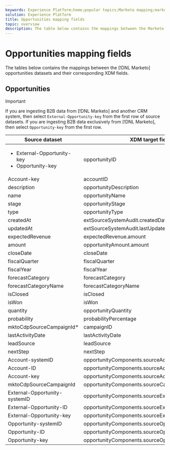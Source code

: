 ```yaml
---
keywords: Experience Platform;home;popular topics;Marketo mapping;marketo mapping
solution: Experience Platform
title: Opportunities mapping fields
topic: overview
description: The table below contains the mappings between the Marketo Opportunities datasets and their corresponding XDM fields.
---
```


# Opportunities mapping fields

The tables below contains the mappings between the [!DNL Marketo] opportunities datasets and their corresponding XDM fields.

## Opportunities

>[!IMPORTANT]
>
>If you are ingesting B2B data from [!DNL Marketo] and another CRM system, then select `External-Opportunity-key` from the first row of source datasets. If you are ingesting B2B data exclusively from [!DNL Marketo], then select `Opportunity-key` from the first row.

| Source dataset | XDM target field |
| -------------- | ---------------- |
| <ul><li>External-Opportunity-key</li><li>Opportunity-key</li></ul> | opportunityID |
| Account-key | accountID |
| description | opportunityDescription |
| name | opportunityName |
| stage | opportunityStage |
| type | opportunityType |
| createdAt | extSourceSystemAudit.createdDate |
| updatedAt | extSourceSystemAudit.lastUpdatedDate |
| expectedRevenue | expectedRevenue.amount |
| amount | opportunityAmount.amount |
| closeDate | closeDate |
| fiscalQuarter | fiscalQuarter |
| fiscalYear | fiscalYear |
| forecastCategory | forecastCategory |
| forecastCategoryName | forecastCategoryName |
| isClosed | isClosed |
| isWon | isWon |
| quantity | opportunityQuantity |
| probability | probabilityPercentage |
| mktoCdpSourceCampaignId* | campaignID |
| lastActivityDate | lastActivityDate |
| leadSource | leadSource |
| nextStep | nextStep |
| Account-systemID | opportunityComponents.sourceAccountID.systemID |
| Account-ID | opportunityComponents.sourceAccountID.ID |
| Account-key | opportunityComponents.sourceAccountID.key |
| mktoCdpSourceCampaignId | opportunityComponents.sourceCampaignID.ID |
| External-Opportunity-systemID | opportunityComponents.sourceExternalID.systemID |
| External-Opportunity-ID | opportunityComponents.sourceExternalID.ID |
| External-Opportunity-key | opportunityComponents.sourceExternalID.key |
| Opportunity-systemID | opportunityComponents.sourceOpportunityID.systemID |
| Opportunity-ID | opportunityComponents.sourceOpportunityID.ID |
| Opportunity-key | opportunityComponents.sourceOpportunityID.key |
